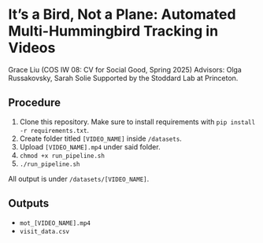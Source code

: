 # It’s a Bird, Not a Plane: Automated Multi-Hummingbird Tracking in Videos

Grace Liu (COS IW 08: CV for Social Good, Spring 2025)
Advisors: Olga Russakovsky, Sarah Solie
Supported by the Stoddard Lab at Princeton.

## Procedure
1. Clone this repository. Make sure to install requirements with ```pip install -r requirements.txt```.
2. Create folder titled ```[VIDEO_NAME]``` inside ```/datasets```.
3. Upload ```[VIDEO_NAME].mp4``` under said folder.
4. ```chmod +x run_pipeline.sh```
5. ```./run_pipeline.sh```

All output is under ```/datasets/[VIDEO_NAME]```.

## Outputs
* ```mot_[VIDEO_NAME].mp4```
* ```visit_data.csv```
